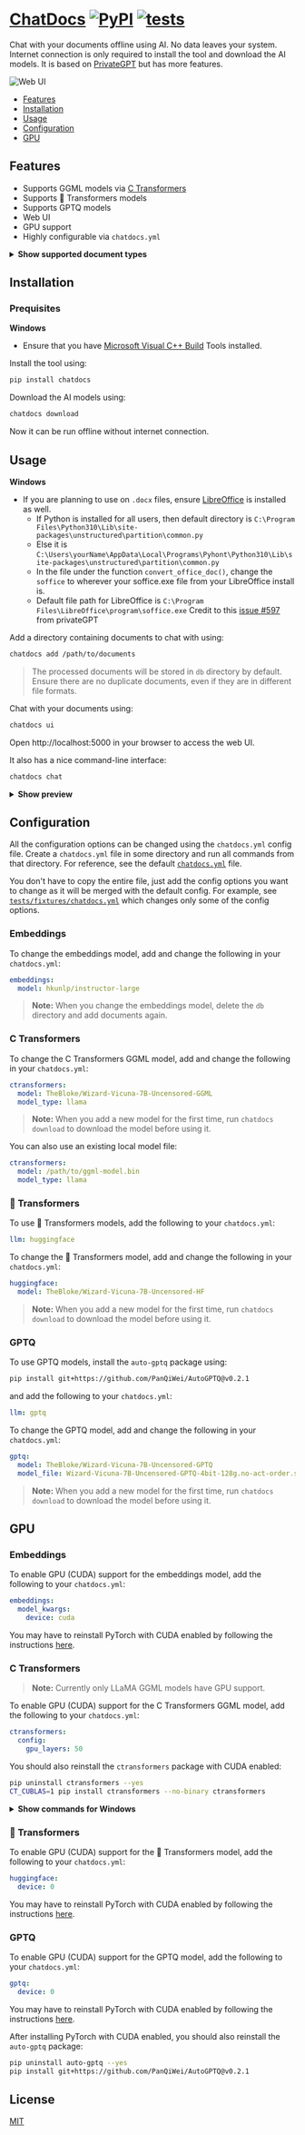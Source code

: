 # [ChatDocs](https://github.com/marella/chatdocs) [![PyPI](https://img.shields.io/pypi/v/chatdocs)](https://pypi.org/project/chatdocs/) [![tests](https://github.com/marella/chatdocs/actions/workflows/tests.yml/badge.svg)](https://github.com/marella/chatdocs/actions/workflows/tests.yml)

Chat with your documents offline using AI. No data leaves your system. Internet connection is only required to install the tool and download the AI models. It is based on [PrivateGPT](https://github.com/imartinez/privateGPT) but has more features.

![Web UI](https://github.com/marella/chatdocs/raw/main/docs/demo.png)

- [Features](#features)
- [Installation](#installation)
- [Usage](#usage)
- [Configuration](#configuration)
- [GPU](#gpu)

## Features

- Supports GGML models via [C Transformers](https://github.com/marella/ctransformers)
- Supports 🤗 Transformers models
- Supports GPTQ models
- Web UI
- GPU support
- Highly configurable via `chatdocs.yml`

<details>
<summary><strong>Show supported document types</strong></summary><br>

| Extension       | Format                         |
| :-------------- | :----------------------------- |
| `.csv`          | CSV                            |
| `.docx`, `.doc` | Word Document                  |
| `.enex`         | EverNote                       |
| `.eml`          | Email                          |
| `.epub`         | EPub                           |
| `.html`         | HTML                           |
| `.md`           | Markdown                       |
| `.msg`          | Outlook Message                |
| `.odt`          | Open Document Text             |
| `.pdf`          | Portable Document Format (PDF) |
| `.pptx`, `.ppt` | PowerPoint Document            |
| `.txt`          | Text file (UTF-8)              |

</details>

## Installation

### Prequisites

**Windows**

- Ensure that you have [Microsoft Visual C++ Build](https://visualstudio.microsoft.com/visual-cpp-build-tools/) Tools installed.

Install the tool using:

```sh
pip install chatdocs
```

Download the AI models using:

```sh
chatdocs download
```

Now it can be run offline without internet connection.

## Usage

**Windows** 
- If you are planning to use on `.docx` files, ensure [LibreOffice](https://www.libreoffice.org/download/download-libreoffice/) is installed as well. 
  - If Python is installed for all users, then default directory is `C:\Program Files\Python310\Lib\site-packages\unstructured\partition\common.py`
  - Else it is `C:\Users\yourName\AppData\Local\Programs\Pyhont\Python310\Lib\site-packages\unstructured\partition\common.py`
  - In the file under the function `convert_office_doc()`, change the `soffice` to wherever your soffice.exe file from your LibreOffice install is.
  - Default file path for LibreOffice is `C:\Program Files\LibreOffice\program\soffice.exe` 
Credit to this [issue #597](https://github.com/imartinez/privateGPT/issues/597) from privateGPT 


Add a directory containing documents to chat with using:

```sh
chatdocs add /path/to/documents
```

> The processed documents will be stored in `db` directory by default.
> Ensure there are no duplicate documents, even if they are in different file formats. 

Chat with your documents using:

```sh
chatdocs ui
```

Open http://localhost:5000 in your browser to access the web UI.

It also has a nice command-line interface:

```sh
chatdocs chat
```

<details>
<summary><strong>Show preview</strong></summary><br>

![Demo](https://github.com/marella/chatdocs/raw/main/docs/cli.png)

</details>

## Configuration

All the configuration options can be changed using the `chatdocs.yml` config file. Create a `chatdocs.yml` file in some directory and run all commands from that directory. For reference, see the default [`chatdocs.yml`](https://github.com/marella/chatdocs/blob/main/chatdocs/data/chatdocs.yml) file.

You don't have to copy the entire file, just add the config options you want to change as it will be merged with the default config. For example, see [`tests/fixtures/chatdocs.yml`](https://github.com/marella/chatdocs/blob/main/tests/fixtures/chatdocs.yml) which changes only some of the config options.

### Embeddings

To change the embeddings model, add and change the following in your `chatdocs.yml`:

```yml
embeddings:
  model: hkunlp/instructor-large
```

> **Note:** When you change the embeddings model, delete the `db` directory and add documents again.

### C Transformers

To change the C Transformers GGML model, add and change the following in your `chatdocs.yml`:

```yml
ctransformers:
  model: TheBloke/Wizard-Vicuna-7B-Uncensored-GGML
  model_type: llama
```

> **Note:** When you add a new model for the first time, run `chatdocs download` to download the model before using it.

You can also use an existing local model file:

```yml
ctransformers:
  model: /path/to/ggml-model.bin
  model_type: llama
```

### 🤗 Transformers

To use 🤗 Transformers models, add the following to your `chatdocs.yml`:

```yml
llm: huggingface
```

To change the 🤗 Transformers model, add and change the following in your `chatdocs.yml`:

```yml
huggingface:
  model: TheBloke/Wizard-Vicuna-7B-Uncensored-HF
```

> **Note:** When you add a new model for the first time, run `chatdocs download` to download the model before using it.

### GPTQ

To use GPTQ models, install the `auto-gptq` package using:

```sh
pip install git+https://github.com/PanQiWei/AutoGPTQ@v0.2.1
```

and add the following to your `chatdocs.yml`:

```yml
llm: gptq
```

To change the GPTQ model, add and change the following in your `chatdocs.yml`:

```yml
gptq:
  model: TheBloke/Wizard-Vicuna-7B-Uncensored-GPTQ
  model_file: Wizard-Vicuna-7B-Uncensored-GPTQ-4bit-128g.no-act-order.safetensors
```

> **Note:** When you add a new model for the first time, run `chatdocs download` to download the model before using it.

## GPU

### Embeddings

To enable GPU (CUDA) support for the embeddings model, add the following to your `chatdocs.yml`:

```yml
embeddings:
  model_kwargs:
    device: cuda
```

You may have to reinstall PyTorch with CUDA enabled by following the instructions [here](https://pytorch.org/get-started/locally/).

### C Transformers

> **Note:** Currently only LLaMA GGML models have GPU support.

To enable GPU (CUDA) support for the C Transformers GGML model, add the following to your `chatdocs.yml`:

```yml
ctransformers:
  config:
    gpu_layers: 50
```

You should also reinstall the `ctransformers` package with CUDA enabled:

```sh
pip uninstall ctransformers --yes
CT_CUBLAS=1 pip install ctransformers --no-binary ctransformers
```

<details>
<summary><strong>Show commands for Windows</strong></summary><br>

On Windows PowerShell run:

```sh
$env:CT_CUBLAS=1
pip uninstall ctransformers --yes
pip install ctransformers --no-binary ctransformers
```

On Windows Command Prompt run:

```sh
set CT_CUBLAS=1
pip uninstall ctransformers --yes
pip install ctransformers --no-binary ctransformers
```

</details>

### 🤗 Transformers

To enable GPU (CUDA) support for the 🤗 Transformers model, add the following to your `chatdocs.yml`:

```yml
huggingface:
  device: 0
```

You may have to reinstall PyTorch with CUDA enabled by following the instructions [here](https://pytorch.org/get-started/locally/).

### GPTQ

To enable GPU (CUDA) support for the GPTQ model, add the following to your `chatdocs.yml`:

```yml
gptq:
  device: 0
```

You may have to reinstall PyTorch with CUDA enabled by following the instructions [here](https://pytorch.org/get-started/locally/).

After installing PyTorch with CUDA enabled, you should also reinstall the `auto-gptq` package:

```sh
pip uninstall auto-gptq --yes
pip install git+https://github.com/PanQiWei/AutoGPTQ@v0.2.1
```

## License

[MIT](https://github.com/marella/chatdocs/blob/main/LICENSE)
